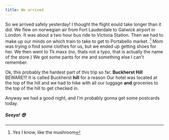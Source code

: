 ```yaml
---
title: We arrived
---
```


[^1]:Yes I know, like the mushroom

So we arrived safely yesterday! I thought the flight eould take longer than it did. We flew on norwegian air from Fort Lauderdale to Gatwick airport in London. It was about a two hour bus ride to Victoria Station. Then we had to make up our minds on which train to take to get to Portabello market. [^1] Mom was trying o find some clothes for us, but we ended up getting shoes for her.  We then went to Tk maxx (no, thats not a typo, that is actually the name of the store.) We got some pants for me and something else I can't remember.

Ok, this probably the hardest part of this trip so far. **Buckherst Hill**  BEWARE!!! It is called  Buckherst **hill**  for a reason
Our hotel was located at the top of the hill and we had to hike with all our luggage **and** groceries to the top of the hill to get checked in.

Anyway we had a good night, and I'm probably gonna get some postcards today.
##### Seeya!  😎

